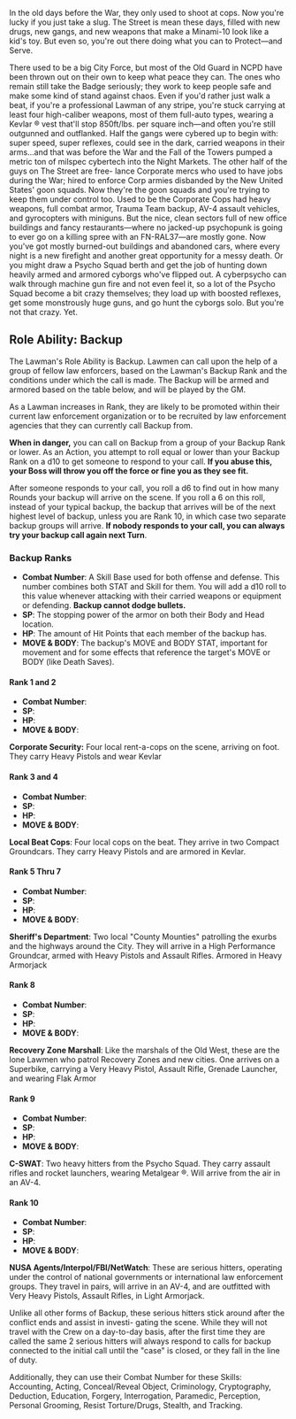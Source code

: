 In the old days before the War, they only used to shoot at cops. Now you're lucky if you just take a slug. The Street is mean these days, filled with new drugs, new gangs, and new weapons that make a Minami-10 look like a kid's toy. But even so, you're out there doing what you can to Protect—and Serve. 

There used to be a big City Force, but most of the Old Guard in NCPD have been thrown out on their own to keep what peace they can. The ones who remain still take the Badge seriously; they work to keep people safe and make some kind of stand against chaos. Even if you'd rather just walk a beat, if you're a professional Lawman of any stripe, you're stuck carrying at least four high-caliber weapons, most of them full-auto types, wearing a Kevlar ® vest that'll stop 850ft/lbs. per square inch—and often you're still outgunned and outflanked. Half the gangs were cybered up to begin with: super speed, super reflexes, could see in the dark, carried weapons in their arms...and that was before the War and the Fall of the Towers pumped a metric ton of milspec cybertech into the Night Markets. The other half of the guys on The Street are free- lance Corporate mercs who used to have jobs during the War; hired to enforce Corp armies disbanded by the New United States' goon squads. Now they're the goon squads and you're trying to keep them under control too. Used to be the Corporate Cops had heavy weapons, full combat armor, Trauma Team backup, AV-4 assault vehicles, and gyrocopters with miniguns. But the nice, clean sectors full of new office buildings and fancy restaurants—where no jacked-up psychopunk is going to ever go on a killing spree with an FN-RAL37—are mostly gone. Now you've got mostly burned-out buildings and abandoned cars, where every night is a new firefight and another great opportunity for a messy death. Or you might draw a Psycho Squad berth and get the job of hunting down heavily armed and armored cyborgs who've flipped out. A cyberpsycho can walk through machine gun fire and not even feel it, so a lot of the Psycho Squad become a bit crazy themselves; they load up with boosted reflexes, get some monstrously huge guns, and go hunt the cyborgs solo. But you're not that crazy. Yet.
## Role Ability: Backup
The Lawman's Role Ability is Backup. Lawmen can call upon the help of a group of fellow law enforcers, based on the Lawman's Backup Rank and the conditions under which the call is made. The Backup will be armed and armored based on the table below, and will be played by the GM.

As a Lawman increases in Rank, they are likely to be promoted within their current law enforcement organization or to be recruited by law enforcement agencies that they can currently call Backup from.

**When in danger,** you can call on Backup from a group of your Backup Rank or lower. As an Action, you attempt to roll equal or lower than your Backup Rank on a d10 to get someone to respond to your call. **If you abuse this, your Boss will throw you off the force or fine you as they see fit.**

After someone responds to your call, you roll a d6 to find out in how many Rounds your backup will arrive on the scene. If you roll a 6 on this roll, instead of your typical backup, the backup that arrives will be of the next highest level of backup, unless you are Rank 10, in which case two separate backup groups will arrive. **If nobody responds to your call, you can always try your backup call again next Turn**.
### Backup Ranks
- **Combat Number**: A Skill Base used for both offense and defense. This number combines both STAT and Skill for them. You will add a d10 roll to this value whenever attacking with their carried weapons or equipment or defending. **Backup cannot dodge bullets.**
- **SP**: The stopping power of the armor on both their Body and Head location.
- **HP**: The amount of Hit Points that each member of the backup has.
- **MOVE & BODY**: The backup's MOVE and BODY STAT, important for movement and for some effects that reference the target's MOVE or BODY (like Death Saves).
#### Rank 1 and 2
- **Combat Number**:
- **SP**: 
- **HP**: 
- **MOVE & BODY**:

**Corporate Security:** Four local rent-a-cops on the scene, arriving on foot. They carry Heavy Pistols and wear Kevlar
#### Rank 3 and 4
- **Combat Number**:
- **SP**: 
- **HP**: 
- **MOVE & BODY**:

**Local Beat Cops**: Four local cops on the beat. They arrive in two Compact Groundcars. They carry Heavy Pistols and are armored in Kevlar.
#### Rank 5 Thru 7
- **Combat Number**:
- **SP**: 
- **HP**: 
- **MOVE & BODY**:

**Sheriff's Department**: Two local "County Mounties" patrolling the exurbs and the highways around the City. They will arrive in a High Performance Groundcar, armed with Heavy Pistols and Assault Rifles. Armored in Heavy Armorjack
#### Rank 8
- **Combat Number**:
- **SP**: 
- **HP**: 
- **MOVE & BODY**:

**Recovery Zone Marshall**: Like the marshals of the Old West, these are the lone Lawmen who patrol Recovery Zones and new cities. One arrives on a Superbike, carrying a Very Heavy Pistol, Assault Rifle, Grenade Launcher, and wearing Flak Armor
#### Rank 9
- **Combat Number**:
- **SP**: 
- **HP**: 
- **MOVE & BODY**:

**C-SWAT**: Two heavy hitters from the Psycho Squad. They carry assault rifles and rocket launchers, wearing
Metalgear ®. Will arrive from the air in an AV-4.
#### Rank 10
- **Combat Number**:
- **SP**: 
- **HP**: 
- **MOVE & BODY**:

**NUSA Agents/Interpol/FBI/NetWatch**: These are serious hitters, operating under the control of national governments or international law enforcement groups. They travel in pairs, will arrive in an AV-4, and are outfitted with Very Heavy Pistols, Assault Rifles, in Light Armorjack.

Unlike all other forms of Backup, these serious hitters stick around after the conflict ends and assist in investi-
gating the scene. While they will not travel with the Crew on a day-to-day basis, after the first time they are
called the same 2 serious hitters will always respond to calls for backup connected to the initial call until the
"case" is closed, or they fall in the line of duty.

Additionally, they can use their Combat Number for these Skills: Accounting, Acting, Conceal/Reveal Object,
Criminology, Cryptography, Deduction, Education, Forgery, Interrogation, Paramedic, Perception, Personal
Grooming, Resist Torture/Drugs, Stealth, and Tracking.